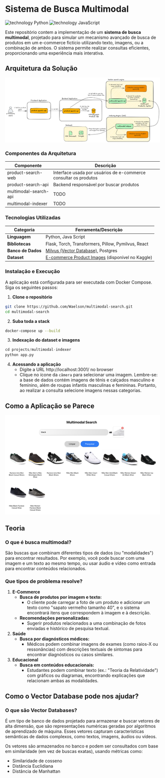 # Sistema de Busca Multimodal

![technology Python](https://img.shields.io/badge/technology-Python-blue.svg)  ![technology JavaScript](https://img.shields.io/badge/technology-JavaScript-orange.svg) 

Este repositório contem a implementação de um **sistema de busca multimodal**, projetado para simular um mecanismo avançado de busca de produtos em um e-commerce fictício utilizando texto, imagens, ou a combinação de ambos. O sistema permite realizar consultas eficientes, proporcionando uma experiência mais interativa.  

## Arquitetura da Solução
![Architecture](documentation/architecture-embedding.png)

### Componentes da Arquitetura
| **Componente**        | **Descrição**                                                    |
|-----------------------|------------------------------------------------------------------|
| product-search-web    | Interface usada por usuários de e-commerce consultar os produtos |
| product-search-api    | Backend responsável por buscar produtos                          |
| multimodal-search-api | TODO                                                             |
| multimodal-indexer    | TODO                                                             |

### Tecnologias Utilizadas
| **Categoria**         | **Ferramenta/Descrição**                                                                                              |
|------------------------|-----------------------------------------------------------------------------------------------------------------------|
| **Linguagem**          | Python, Java Script                                                                                                   |
| **Bibliotecas**        | Flask, Torch, Transformers, Pillow, Pymilvus, React                                                                   |
| **Banco de Dados**     | [Milvus (Vector Database)](https://milvus.io/), Postgres                                                                                |
| **Dataset**            | [E-commerce Product Images](https://www.kaggle.com/datasets/vikashrajluhaniwal/fashion-images) (disponível no Kaggle) |


### Instalação e Execução

A aplicação está configurada para ser executada com Docker Compose. Siga os seguintes passos:

1. **Clone o repositório**

```bash
git clone https://github.com/Waelson/multimodal-search.git
cd multimodal-search
```

2. **Suba toda a stack**

```bash
docker-compose up --build
```

3. **Indexação do dataset e imagens**

```python
cd projects/multimodal-indexer
python app.py
```

4. **Acessando a aplicação**
   - Digite a URL http://localhost:3001/ no browser
   - Clique no ícone da `câmera` para selecionar uma imagem. Lembre-se: a base de dados contém imagens de tênis e calçados masculino e feminino, além de roupas infantis masculinas e femininas. Portanto, ao realizar a consulta selecione imagens nessas categorias. 

## Como a Aplicação se Parece

![Screen](documentation/app-screen.png)
   
## Teoria

### O que é busca multimodal?
São buscas que combinam diferentes tipos de dados (ou "modalidades") para encontrar resultados. Por exemplo, você pode buscar com uma imagem e um texto ao mesmo tempo, ou usar áudio e vídeo como entrada para encontrar conteúdos relacionados.

### Que tipos de problema resolve?

1. **E-Commerce**
   - **Busca de produtos por imagem e texto:**
      - O cliente pode carregar a foto de um produto e adicionar um texto como "sapato vermelho tamanho 40", e o sistema encontrará itens que correspondem à imagem e à descrição.
   - **Recomendações personalizadas:**
      - Sugerir produtos relacionados a uma combinação de fotos enviadas e histórico de pesquisa textual.
2. **Saúde**
   - **Busca por diagnósticos médicos:**
      - Médicos podem combinar imagens de exames (como raios-X ou ressonâncias) com descrições textuais de sintomas para encontrar diagnósticos ou casos similares.
3. **Educacional**
   - **Busca em conteúdos educacionais:**
      - Estudantes podem combinar texto (ex.: "Teoria da Relatividade") com gráficos ou diagramas, encontrando explicações que relacionam ambas as modalidades.


## Como o Vector Database pode nos ajudar?

### O que são Vector Databases?

É um tipo de banco de dados projetado para armazenar e buscar vetores de alta dimensão, que são representações numéricas geradas por algoritmos de aprendizado de máquina. Esses vetores capturam características semânticas de dados complexos, como textos, imagens, áudios ou vídeos.

Os vetores são armazenados no banco e podem ser consultados com base em similaridade (em vez de buscas exatas), usando métricas como:
- Similaridade de cosseno
- Distância Euclidiana
- Distância de Manhattan